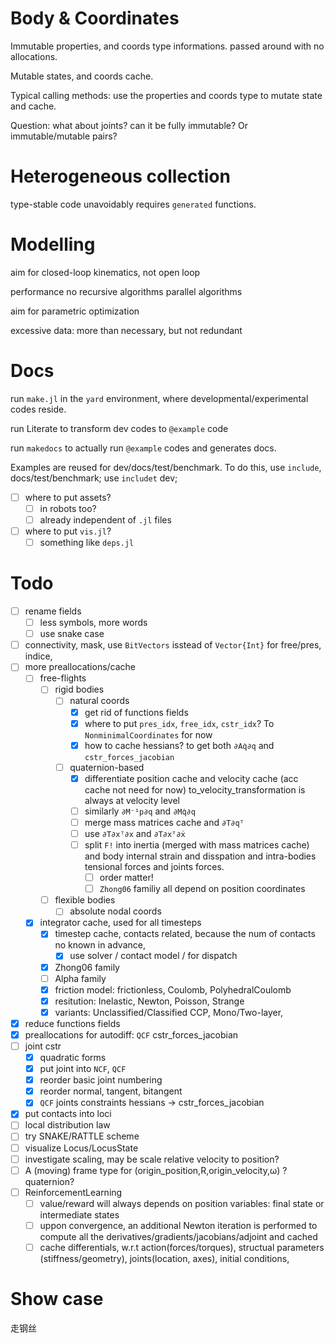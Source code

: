 # Body & Coordinates
Immutable properties, and coords type informations.
passed around with no allocations.

Mutable states, and coords cache.

Typical calling methods: use the properties and coords type to mutate state and cache.

Question: what about joints? can it be fully immutable?
Or immutable/mutable pairs?

# Heterogeneous collection 

type-stable code unavoidably requires `generated` functions.

# Modelling

aim for closed-loop kinematics, not open loop

performance
  no recursive algorithms
  parallel algorithms

aim for parametric optimization

excessive data: 
more than necessary, but not redundant

# Docs
run `make.jl` in the `yard` environment, where developmental/experimental codes reside.

run Literate to transform dev codes to `@example` code

run `makedocs` to actually run `@example` codes and generates docs.

Examples are reused for dev/docs/test/benchmark.
To do this, use `include`, docs/test/benchmark; use `includet` dev;
- [ ] where to put assets?
  - [ ] in robots too?
  - [ ] already independent of `.jl` files
- [ ] where to put `vis.jl`?
  - [ ] something like `deps.jl`

# Todo

- [ ] rename fields
  - [ ] less symbols, more words
  - [ ] use snake case
- [ ] connectivity, mask, use `BitVectors` isstead of `Vector{Int}` for free/pres, indice, 
- [ ] more preallocations/cache
    - [ ] free-flights
      - [ ] rigid bodies
        - [ ] natural coords
          - [x] get rid of functions fields
          - [x] where to put `pres_idx`, `free_idx`, `cstr_idx`? To `NonminimalCoordinates` for now
          - [x] how to cache hessians? to get both `∂Aq̇∂q` and `cstr_forces_jacobian`
        - [ ] quaternion-based
          - [x] differentiate position cache and velocity cache (acc cache not need for now) to_velocity_transformation is always at velocity level
          - [ ] similarly `∂M⁻¹p∂q` and `∂Mq̇∂q`
          - [ ] merge mass matrices cache and `∂T∂qᵀ`
          - [ ] use `∂T∂xᵀ∂x` and  `∂T∂xᵀ∂ẋ`
          - [ ] split `F!` into inertia (merged with mass matrices cache) and body internal strain and disspation and intra-bodies tensional forces and joints forces.
            - [ ] order matter! 
            - [ ] `Zhong06` familiy all depend on position coordinates
      - [ ] flexible bodies
        - [ ] absolute nodal coords
  - [x] integrator cache, used for all timesteps
    - [x] timestep cache, contacts related, because the num of contacts no known in advance,
      - [x] use solver / contact model / for dispatch
    - [x] Zhong06 family
    - [ ] Alpha family
    - [x] friction model: frictionless, Coulomb, PolyhedralCoulomb
    - [x] resitution: Inelastic, Newton, Poisson, Strange
    - [x] variants: Unclassified/Classified CCP, Mono/Two-layer,
- [x] reduce functions fields
- [x] preallocations for autodiff: `QCF`  cstr_forces_jacobian
- [ ] joint cstr
  - [x] quadratic forms
  - [x] put joint into `NCF`, `QCF`
  - [x] reorder basic joint numbering
  - [x] reorder normal, tangent, bitangent
  - [x] `QCF` joints constraints hessians -> cstr_forces_jacobian
- [x] put contacts into loci
- [ ] local distribution law
- [ ] try SNAKE/RATTLE scheme
- [ ] visualize Locus/LocusState
- [ ] investigate scaling, may be scale relative velocity to position?
- [ ] A (moving) frame type for (origin_position,R,origin_velocity,ω) ? quaternion?
- [ ] ReinforcementLearning
  - [ ] value/reward will always depends on position variables: final state or intermediate states
  - [ ] uppon convergence, an additional Newton iteration is performed to compute all the derivatives/gradients/jacobians/adjoint and cached
  - [ ] cache differentials, w.r.t action(forces/torques), structual parameters (stiffness/geometry), joints(location, axes), initial conditions, 

# Show case
  走钢丝